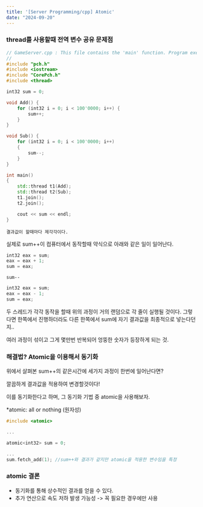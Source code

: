 ```yaml
---
title: '[Server Programming/cpp] Atomic'
date: "2024-09-20"
---
```

### thread를 사용할때 전역 변수 공유 문제점
```cpp
// GameServer.cpp : This file contains the 'main' function. Program execution begins and ends there.
//
#include "pch.h"
#include <iostream>
#include "CorePch.h"
#include <thread>

int32 sum = 0;

void Add() {
	for (int32 i = 0; i < 100'0000; i++) {
		sum++;
	}
}

void Sub() {
	for (int32 i = 0; i < 100'0000; i++)
	{
		sum--;
	}
}

int main()
{
	std::thread t1(Add);
	std::thread t2(Sub);
	t1.join();
	t2.join();

	cout << sum << endl;
}	
```
```
결과값이 할때마다 제각각이다.
```

실제로 sum++이 컴퓨터에서 동작할때 약식으로 아래와 같은 일이 일어난다.

```cpp
int32 eax = sum;
eax = eax + 1;
sum = eax;
```

`sum--`
```cpp
int32 eax = sum;
eax = eax - 1;
sum = eax;
```

두 스레드가 각각 동작을 할때 위의 과정이 거의 랜덤으로 각 줄이 실행될 것이다. 그렇다면 한쪽에서 진행하더라도 다른 한쪽에서 sum에 자기 결과값을 최종적으로 넣는다던지..

여러 과정이 섞이고 그게 몇만번 반복되어 엉뚱한 숫자가 등장하게 되는 것.

### 해결법? Atomic을 이용해서 동기화
위에서 살펴본 sum++의 같은시간에 세가지 과정이 한번에 일어난다면? 

깔끔하게 결과값을 적용하여 변경할것이다!

이를 동기화한다고 하며, 그 동기화 기법 중 atomic을 사용해보자.

*atomic: all or nothing (원자성)

```cpp
#include <atomic>

...

atomic<int32> sum = 0;

...
sum.fetch_add(1); //sum++와 결과가 같지만 atomic을 적용한 변수임을 특정
```

### atomic 결론
- 동기화를 통해 상수적인 결과를 얻을 수 있다.
- 추가 연산으로 속도 저하 발생 가능성
-> 꼭 필요한 경우에만 사용